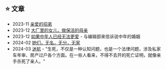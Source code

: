 ## ⭐ 文章

- 2023-11 [亲爱的招弟](https://boyamedia.com/category/detail/18660/)
- 2023-12 [大厂里的女儿，做保洁的母亲](https://boyamedia.com/category/detail/18734/)
- 2023-12 [如果中年人已经无法更爱](https://boyamedia.com/category/detail/18769/) - 与编辑部来信诉说中年的婚姻
- 2024-02 [她们，无名，无分，无家](https://mp.weixin.qq.com/s/lGSKm2HrxfrYXUID3-Cuiw)
- 2024-03 [迷航](https://boyamedia.com/category/detail/19242/) - "生死，不仅是一种认知问题，也是一个法律问题，涉及私家车年审、房产过户各个方面。在一些人看来，不得不去开的死亡证明，就像亲手杀死了亲人。"
